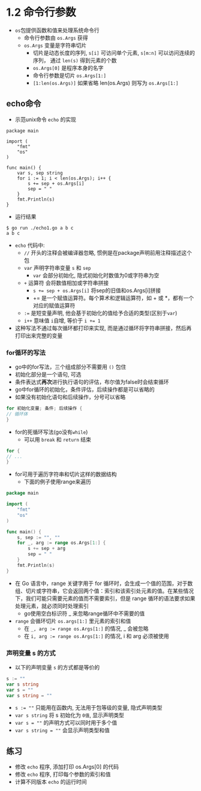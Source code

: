 # 1.2 命令行参数
- `os`包提供函数和值来处理系统命令行
  - 命令行参数由 `os.Args` 获得
  - `os.Args` 变量是字符串切片
    - 切片是动态长度的序列, `s[i]` 可访问单个元素, `s[m:n]` 可以访问连续的序列， 通过 `len(s)` 得到元素的个数
    - `os.Args[0]` 是程序本身的名字
    - 命令行参数是切片 `os.Args[1:]`
    - `[1:len(os.Args)]` 如果省略 len(os.Args) 则写为 `os.Args[1:]`
## echo命令
- 示范unix命令 `echo` 的实现
```golang
package main

import (
    "fmt"
    "os"
)

func main() {
    var s, sep string
    for i := 1; i < len(os.Args); i++ {
        s += sep + os.Args[i]
        sep = " "
    }
    fmt.Println(s)
}
```
- 运行结果
```shell
$ go run ./echo1.go a b c 
a b c
```
- `echo` 代码中:
  -  `//` 开头的注释会被编译器忽略, 惯例是在package声明前用注释描述这个包
  - `var` 声明字符串变量 `s` 和 `sep`
    - `var` 会部分初始化, 隐式初始化时数值为0或字符串为空
  - `+` 运算符 会将数值相加或字符串拼接
    - `s += sep + os.Args[i]` 将sep的旧值和os.Args[i]拼接
    - += 是一个赋值运算符。每个算术和逻辑运算符，如 + 或 *，都有一个对应的赋值运算符
  - `:=` 是短变量声明, 他会基于初始化的值给予合适的类型(区别于`var`)
  - `i++` 意味值 `i`自增, 等价于 `i += 1` 
- 这种写法不通过每次循环都打印来实现, 而是通过循环将字符串拼接，然后再打印出来完整的变量
### for循环的写法
- go中的for写法，三个组成部分不需要用 `()` 包住
- 初始化部分是一个语句, 可选
- 条件表达式**再次**进行执行语句的评估，布尔值为false时会结束循环
- go中for循环的初始化，条件评估，后续操作都是可以省略的
- 如果没有初始化语句和后续操作，分号可以省略
```go
for 初始化变量; 条件; 后续操作 {
// 循环体
}
```
- for的死循环写法(go没有`while`)
  - 可以用 `break` 和 `return` 结束
```go
for {
// ...
}
```
- for可用于遍历字符串和切片这样的数据结构
  - 下面的例子使用range来遍历
```go
package main

import (
	"fmt"
	"os"
)

func main() {
	s, sep := "", ""
	for _, arg := range os.Args[1:] {
		s += sep + arg
		sep = " "
	}
	fmt.Println(s)
}
```
- 在 Go 语言中，range 关键字用于 for 循环时，会生成一个值的范围，对于数组、切片或字符串，它会返回两个值：索引和该索引处元素的值。在某些情况下，我们可能只需要元素的值而不需要索引，但是 range 循环的语法要求如果处理元素，就必须同时处理索引
  - go使用空白标识符 _ 来忽略range循环中不需要的值
- `range` 会循环切片 `os.args[1:]` 里元素的索引和值
  - 在 `_, arg := range os.Args[1:]` 的情况, _ 会被忽略
  - 在 `i, arg := range os.Args[1:]` 的情况, i 和 arg 必须被使用
### 声明变量 s 的方式
- 以下的声明变量 `s` 的方式都是等价的
```go
s := ""
var s string
var s = ""
var s string = ""
```
  - `s := ""` 只能用在函数内, 无法用于包等级的变量, 隐式声明类型
  - `var s string` 将 s 初始化为 `0值`, 显示声明类型
  - `var s = ""` 的声明方式可以同时用于多个值
  - `var s string = ""` 会显示声明类型和值
## 练习
- 修改 `echo` 程序, 添加打印 os.Args[0] 的代码
- 修改 `echo` 程序, 打印每个参数的索引和值
- 计算不同版本 `echo` 的运行时间